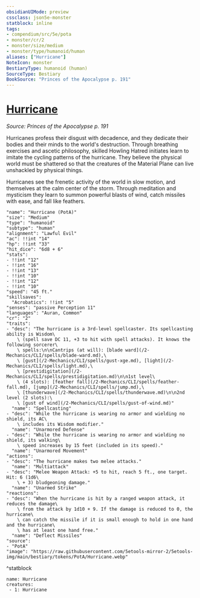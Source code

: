 ```yaml
---
obsidianUIMode: preview
cssclass: json5e-monster
statblock: inline
tags:
- compendium/src/5e/pota
- monster/cr/2
- monster/size/medium
- monster/type/humanoid/human
aliases: ["Hurricane"]
NoteIcon: monster
BestiaryType: humanoid (human)
SourceType: Bestiary
BookSource: "Princes of the Apocalypse p. 191"
---
```

# [Hurricane](2-Mechanics/CLI/bestiary/humanoid/hurricane-pota.md)
*Source: Princes of the Apocalypse p. 191*  

Hurricanes profess their disgust with decadence, and they dedicate their bodies and their minds to the world's destruction. Through breathing exercises and ascetic philosophy, skilled Howling Hatred initiates learn to imitate the cycling patterns of the hurricane. They believe the physical world must be shattered so that the creatures of the Material Plane can live unshackled by physical things.

Hurricanes see the frenetic activity of the world in slow motion, and themselves at the calm center of the storm. Through meditation and mysticism they learn to summon powerful blasts of wind, catch missiles with ease, and fall like feathers.

```statblock
"name": "Hurricane (PotA)"
"size": "Medium"
"type": "humanoid"
"subtype": "human"
"alignment": "Lawful Evil"
"ac": !!int "14"
"hp": !!int "33"
"hit_dice": "6d8 + 6"
"stats":
- !!int "12"
- !!int "16"
- !!int "13"
- !!int "10"
- !!int "12"
- !!int "10"
"speed": "45 ft."
"skillsaves":
  "Acrobatics": !!int "5"
"senses": "passive Perception 11"
"languages": "Auran, Common"
"cr": "2"
"traits":
- "desc": "The hurricane is a 3rd-level spellcaster. Its spellcasting ability is Wisdom\
    \ (spell save DC 11, +3 to hit with spell attacks). It knows the following sorcerer\
    \ spells:\n\nCantrips (at will): [blade ward](/2-Mechanics/CLI/spells/blade-ward.md),\
    \ [gust](/2-Mechanics/CLI/spells/gust-xge.md), [light](/2-Mechanics/CLI/spells/light.md),\
    \ [prestidigitation](/2-Mechanics/CLI/spells/prestidigitation.md)\n\n1st level\
    \ (4 slots): [feather fall](/2-Mechanics/CLI/spells/feather-fall.md), [jump](/2-Mechanics/CLI/spells/jump.md),\
    \ [thunderwave](/2-Mechanics/CLI/spells/thunderwave.md)\n\n2nd level (2 slots):\
    \ [gust of wind](/2-Mechanics/CLI/spells/gust-of-wind.md)"
  "name": "Spellcasting"
- "desc": "While the hurricane is wearing no armor and wielding no shield, its AC\
    \ includes its Wisdom modifier."
  "name": "Unarmored Defense"
- "desc": "While the hurricane is wearing no armor and wielding no shield, its walking\
    \ speed increases by 15 feet (included in its speed)."
  "name": "Unarmored Movement"
"actions":
- "desc": "The hurricane makes two melee attacks."
  "name": "Multiattack"
- "desc": "Melee Weapon Attack: +5 to hit, reach 5 ft., one target. Hit: 6 (1d6\
    \ + 3) bludgeoning damage."
  "name": "Unarmed Strike"
"reactions":
- "desc": "When the hurricane is hit by a ranged weapon attack, it reduces the damage\
    \ from the attack by 1d10 + 9. If the damage is reduced to 0, the hurricane\
    \ can catch the missile if it is small enough to hold in one hand and the hurricane\
    \ has at least one hand free."
  "name": "Deflect Missiles"
"source":
- "PotA"
"image": "https://raw.githubusercontent.com/5etools-mirror-2/5etools-img/main/bestiary/tokens/PotA/Hurricane.webp"
```
^statblock

```encounter-table
name: Hurricane
creatures:
 - 1: Hurricane
```